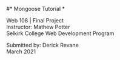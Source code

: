 #* Mongoose Tutorial *  

Web 108 | Final Project  
Instructor: Mathew Potter  
Selkirk College Web Development Program  

Submitted by: Derick Revane  
March 2021  

